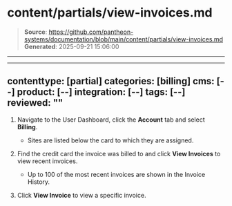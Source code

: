 # content/partials/view-invoices.md

> **Source**: https://github.com/pantheon-systems/documentation/blob/main/content/partials/view-invoices.md
> **Generated**: 2025-09-21 15:06:00

---

---
contenttype: [partial]
categories: [billing]
cms: [--]
product: [--]
integration: [--]
tags: [--]
reviewed: ""
---

1. Navigate to the User Dashboard, click the **<Icon icon="gear" /> Account** tab and select **Billing**.

    - Sites are listed below the card to which they are assigned.

1. Find the credit card the invoice was billed to and click **View Invoices** to view recent invoices.

    - Up to 100 of the most recent invoices are shown in the Invoice History.

1.  Click **View Invoice** to view a specific invoice.
